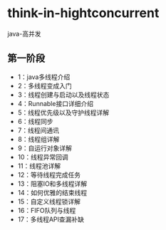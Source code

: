 # think-in-hightconcurrent
java-高并发
## 第一阶段
- 1：java多线程介绍
- 2：多线程变成入门
- 3：线程创建与启动以及线程状态
- 4：Runnable接口详细介绍
- 5：线程优先级以及守护线程详解
- 6：线程同步
- 7：线程间通讯
- 8：线程组详解
- 9：自运行对象详解
- 10：线程异常回调
- 11：线程池详解
- 12：等待线程完成任务
- 13：阻塞IO和多线程详解
- 14：如何优雅的结束线程
- 15：自定义线程锁详解
- 16：FIFO队列与线程
- 17：多线程API查漏补缺



